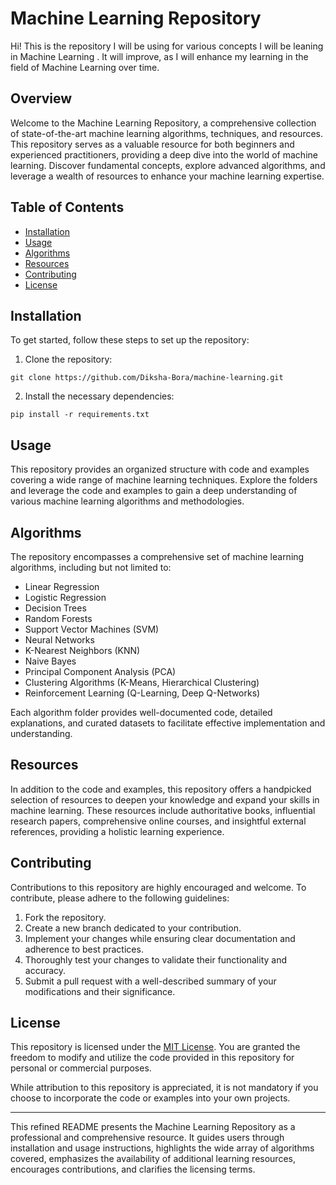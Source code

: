 # Machine Learning Repository
Hi! This is the repository I will be using for various concepts I will be leaning in Machine Learning . It will improve, as I will enhance my learning in the field of Machine Learning over time.

## Overview
Welcome to the Machine Learning Repository, a comprehensive collection of state-of-the-art machine learning algorithms, techniques, and resources. This repository serves as a valuable resource for both beginners and experienced practitioners, providing a deep dive into the world of machine learning. Discover fundamental concepts, explore advanced algorithms, and leverage a wealth of resources to enhance your machine learning expertise.

## Table of Contents
- [Installation](#installation)
- [Usage](#usage)
- [Algorithms](#algorithms)
- [Resources](#resources)
- [Contributing](#contributing)
- [License](#license)

## Installation
To get started, follow these steps to set up the repository:

1. Clone the repository:
```
git clone https://github.com/Diksha-Bora/machine-learning.git
```

2. Install the necessary dependencies:
```
pip install -r requirements.txt
```

## Usage
This repository provides an organized structure with code and examples covering a wide range of machine learning techniques. Explore the folders and leverage the code and examples to gain a deep understanding of various machine learning algorithms and methodologies.

## Algorithms
The repository encompasses a comprehensive set of machine learning algorithms, including but not limited to:

- Linear Regression
- Logistic Regression
- Decision Trees
- Random Forests
- Support Vector Machines (SVM)
- Neural Networks
- K-Nearest Neighbors (KNN)
- Naive Bayes
- Principal Component Analysis (PCA)
- Clustering Algorithms (K-Means, Hierarchical Clustering)
- Reinforcement Learning (Q-Learning, Deep Q-Networks)

Each algorithm folder provides well-documented code, detailed explanations, and curated datasets to facilitate effective implementation and understanding.

## Resources
In addition to the code and examples, this repository offers a handpicked selection of resources to deepen your knowledge and expand your skills in machine learning. These resources include authoritative books, influential research papers, comprehensive online courses, and insightful external references, providing a holistic learning experience.

## Contributing
Contributions to this repository are highly encouraged and welcome. To contribute, please adhere to the following guidelines:

1. Fork the repository.
2. Create a new branch dedicated to your contribution.
3. Implement your changes while ensuring clear documentation and adherence to best practices.
4. Thoroughly test your changes to validate their functionality and accuracy.
5. Submit a pull request with a well-described summary of your modifications and their significance.

## License
This repository is licensed under the [MIT License](LICENSE). You are granted the freedom to modify and utilize the code provided in this repository for personal or commercial purposes.

While attribution to this repository is appreciated, it is not mandatory if you choose to incorporate the code or examples into your own projects.

---

This refined README presents the Machine Learning Repository as a professional and comprehensive resource. It guides users through installation and usage instructions, highlights the wide array of algorithms covered, emphasizes the availability of additional learning resources, encourages contributions, and clarifies the licensing terms.
